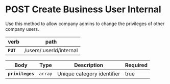 # POST Create Business User Internal

Use this method to allow company admins to change the privileges of other company users.

| verb      | path                    |
| --------- | ----------------------- |
| **`PUT`** | /users/:userId/internal |

| Body             | Type    | Description                | Required |
| ---------------- | ------- | -------------------------- | -------- |
| **`privileges`** | `array` | Unique category identifier | true     |
